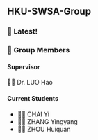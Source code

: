 ## HKU-SWSA-Group
### :tada: Latest!
### :notebook: Group Members
#### Supervisor
:woman_teacher: Dr. LUO Hao
#### Current Students
- :woman_student: CHAI Yi
- :man_student: ZHANG Yingyang
- :man_student: ZHOU Huiquan
